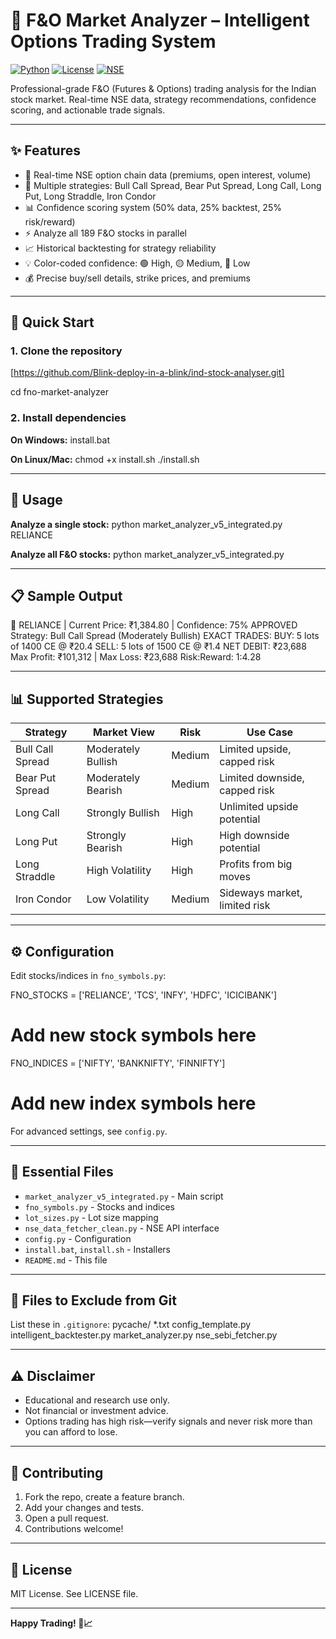 # 🚀 F&O Market Analyzer – Intelligent Options Trading System

[![Python](https://img.shields.io/badge/Python-3.7%2B-blue.svg)](https://python.org)
[![License](https://img.shields.io/badge/License-MIT-green.svg)](LICENSE)
[![NSE](https://img.shields.io/badge/Market-NSE%20India-orange.svg)](https://nseindia.com)

Professional-grade F&O (Futures & Options) trading analysis for the Indian stock market. Real-time NSE data, strategy recommendations, confidence scoring, and actionable trade signals.

---

## ✨ Features

- 🎯 Real-time NSE option chain data (premiums, open interest, volume)
- 🧠 Multiple strategies: Bull Call Spread, Bear Put Spread, Long Call, Long Put, Long Straddle, Iron Condor
- 📊 Confidence scoring system (50% data, 25% backtest, 25% risk/reward)
- ⚡ Analyze all 189 F&O stocks in parallel
- 📈 Historical backtesting for strategy reliability
- 💡 Color-coded confidence: 🟢 High, 🟡 Medium, 🔴 Low
- 💰 Precise buy/sell details, strike prices, and premiums

---

## 🚀 Quick Start

### 1. Clone the repository
[https://github.com/Blink-deploy-in-a-blink/ind-stock-analyser.git]

cd fno-market-analyzer


### 2. Install dependencies

**On Windows:**
install.bat


**On Linux/Mac:**
chmod +x install.sh
./install.sh


---

## 🔄 Usage

**Analyze a single stock:**
python market_analyzer_v5_integrated.py RELIANCE


**Analyze all F&O stocks:**
python market_analyzer_v5_integrated.py


---

## 📋 Sample Output

🎯 RELIANCE | Current Price: ₹1,384.80 | Confidence: 75%
APPROVED Strategy: Bull Call Spread (Moderately Bullish)
EXACT TRADES:
BUY: 5 lots of 1400 CE @ ₹20.4
SELL: 5 lots of 1500 CE @ ₹1.4
NET DEBIT: ₹23,688
Max Profit: ₹101,312 | Max Loss: ₹23,688
Risk:Reward: 1:4.28


---

## 📊 Supported Strategies

| Strategy          | Market View         | Risk   | Use Case                            |
|-------------------|--------------------|--------|-------------------------------------|
| Bull Call Spread  | Moderately Bullish | Medium | Limited upside, capped risk         |
| Bear Put Spread   | Moderately Bearish | Medium | Limited downside, capped risk       |
| Long Call         | Strongly Bullish   | High   | Unlimited upside potential          |
| Long Put          | Strongly Bearish   | High   | High downside potential             |
| Long Straddle     | High Volatility    | High   | Profits from big moves              |
| Iron Condor       | Low Volatility     | Medium | Sideways market, limited risk       |

---

## ⚙️ Configuration

Edit stocks/indices in `fno_symbols.py`:

FNO_STOCKS = ['RELIANCE', 'TCS', 'INFY', 'HDFC', 'ICICIBANK']
# Add new stock symbols here
FNO_INDICES = ['NIFTY', 'BANKNIFTY', 'FINNIFTY']
# Add new index symbols here


For advanced settings, see `config.py`.

---

## 📁 Essential Files

- `market_analyzer_v5_integrated.py` - Main script
- `fno_symbols.py` - Stocks and indices
- `lot_sizes.py` - Lot size mapping
- `nse_data_fetcher_clean.py` - NSE API interface
- `config.py` - Configuration
- `install.bat`, `install.sh` - Installers
- `README.md` - This file

---

## 🙅 Files to Exclude from Git

List these in `.gitignore`:
pycache/
*.txt
config_template.py
intelligent_backtester.py
market_analyzer.py
nse_sebi_fetcher.py


---

## ⚠️ Disclaimer

- Educational and research use only.
- Not financial or investment advice.
- Options trading has high risk—verify signals and never risk more than you can afford to lose.

---

## 🤝 Contributing

1. Fork the repo, create a feature branch.
2. Add your changes and tests.
3. Open a pull request.
4. Contributions welcome!

---

## 📄 License

MIT License. See LICENSE file.

---

**Happy Trading! 🚀📈**
